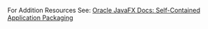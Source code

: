 For Addition Resources See:
[Oracle JavaFX Docs: Self-Contained Application Packaging](http://docs.oracle.com/javafx/2/deployment/self-contained-packaging.htm)